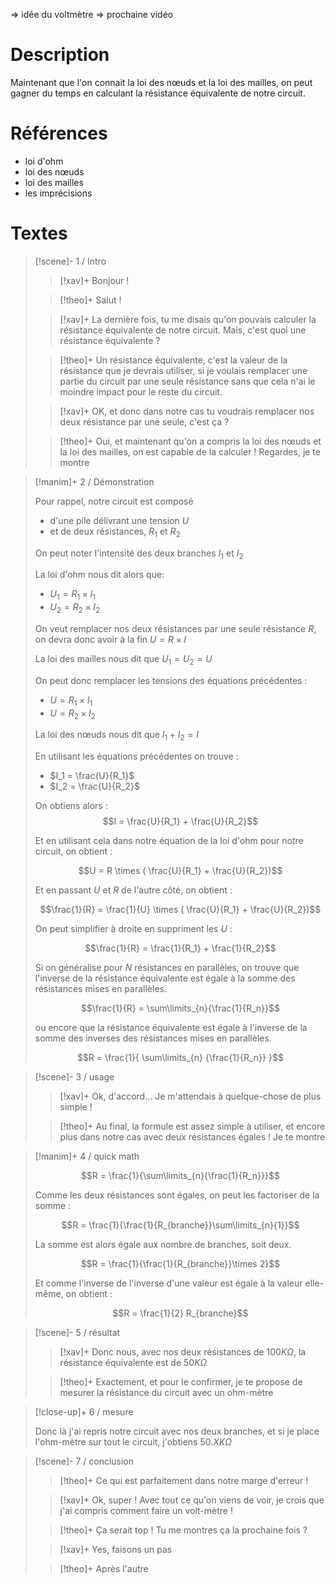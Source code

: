 => idée du voltmètre => prochaine vidéo
# Description

Maintenant que l'on connait la loi des nœuds et la loi des mailles, on peut gagner du temps en calculant la résistance équivalente de notre circuit.

# Références
- loi d'ohm
- loi des nœuds
- loi des mailles
- les imprécisions
# Textes

> [!scene]- 1 / Intro
> 
> > [!xav]+
> > Bonjour !
> 
> > [!theo]+
> > Salut !
> 
> > [!xav]+
> > La dernière fois, tu me disais qu'on pouvais calculer la résistance équivalente de notre circuit. Mais, c'est quoi une résistance équivalente ?
> 
> > [!theo]+
> > Un résistance équivalente, c'est la valeur de la résistance que je devrais utiliser, si je voulais remplacer une partie du circuit par une seule résistance sans que cela n'ai le moindre impact pour le reste du circuit.
> 
> > [!xav]+
> > OK, et donc dans notre cas tu voudrais remplacer nos deux résistance par une seule, c'est ça ?
> 
> > [!theo]+
> > Oui, et maintenant qu'on a compris la loi des nœuds et la loi des mailles, on est capable de la calculer ! Regardes, je te montre
> 

> [!manim]+ 2 / Démonstration
> 
> Pour rappel, notre circuit est composé 
> - d'une pile délivrant une tension $U$
> - et de deux résistances, $R_1$ et $R_2$
>
> On peut noter l'intensité des deux branches $I_1$ et $I_2$
> 
> La loi d'ohm nous dit alors que: 
> - $U_1 = R_1 \times I_1$
> - $U_2 = R_2 \times I_2$
>
>
>
> On veut remplacer nos deux résistances par une seule résistance $R$, on devra donc avoir à la fin 
> $U = R \times I$
> 
> La loi des mailles nous dit que $U_1 = U_2 = U$
> 
> On peut donc remplacer les tensions des équations précédentes :
> - $U = R_1 \times I_1$
> - $U = R_2 \times I_2$
>   
> La loi des nœuds nous dit que $I_1 + I_2 = I$
> 
> En utilisant les équations précédentes on trouve :
> - $I_1 = \frac{U}{R_1}$
> - $I_2 = \frac{U}{R_2}$
>   
> On obtiens alors :
>  $$I = \frac{U}{R_1} + \frac{U}{R_2}$$
> 
> Et en utilisant cela dans notre équation de la loi d'ohm pour notre circuit, on obtient :
>  
> $$U = R \times ( \frac{U}{R_1} + \frac{U}{R_2})$$
> 
> Et en passant $U$ et $R$ de l'autre côté, on obtient :
> 
> $$\frac{1}{R} = \frac{1}{U} \times ( \frac{U}{R_1} + \frac{U}{R_2})$$
> 
> On peut simplifier à droite en suppriment les $U$ :
> 
>  $$\frac{1}{R} = \frac{1}{R_1} + \frac{1}{R_2}$$
>  
>  Si on généralise pour $N$ résistances en parallèles, on trouve que l'inverse de la résistance équivalente est égale à la somme des résistances mises en parallèles.
>  
>  $$\frac{1}{R} = \sum\limits_{n}{\frac{1}{R_n}}$$
>  
>  ou encore que la résistance équivalente est égale à l'inverse de la somme des inverses des résistances mises en parallèles.
>  
>  $$R = \frac{1}{ \sum\limits_{n} {\frac{1}{R_n}} }$$
>  

> [!scene]- 3 / usage
> 
> > [!xav]+
> > Ok, d'accord… Je m'attendais à quelque-chose de plus simple !
> 
> > [!theo]+
> > Au final, la formule est assez simple à utiliser, et encore plus dans notre cas avec deux résistances égales ! Je te montre
> 

> [!manim]+ 4 / quick math
> 
> $$R = \frac{1}{\sum\limits_{n}{\frac{1}{R_n}}}$$
> 
> Comme les deux résistances sont égales, on peut les factoriser de la somme :
> 
> $$R = \frac{1}{\frac{1}{R_{branche}}\sum\limits_{n}{1}}$$
> 
> La somme est alors égale aux nombre de branches, soit deux.
> 
> $$R = \frac{1}{\frac{1}{R_{branche}}\times 2}$$
> 
> Et comme l'inverse de l'inverse d'une valeur est égale à la valeur elle-même, on obtient :
> 
> $$R = \frac{1}{2} R_{branche}$$
> 

> [!scene]- 5 / résultat
> 
> > [!xav]+
> > Donc nous, avec nos deux résistances de $100K\Omega$, la résistance équivalente est de $50K\Omega$
> 
> > [!theo]+
> > Exactement, et pour le confirmer, je te propose de mesurer la résistance du circuit avec un ohm-mètre
> 

> [!close-up]+ 6 / mesure
> 
> Donc là j'ai repris notre circuit avec nos deux branches, et si je place l'ohm-mètre sur tout le circuit, j'obtiens $50.XK\Omega$
> 

> [!scene]- 7 / conclusion
> 
> > [!theo]+
> > Ce qui est parfaitement dans notre marge d'erreur !
> 
> > [!xav]+
> > Ok, super ! Avec tout ce qu'on viens de voir, je crois que j'ai compris comment faire un volt-mètre !
> 
> > [!theo]+
> > Ça serait top ! Tu me montres ça la prochaine fois ?
> 
> > [!xav]+
> > Yes, faisons un pas 
> 
> > [!theo]+
> > Après l'autre
> 
